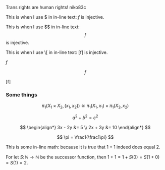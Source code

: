 <script>
  MathJax = {
    tex: {
      inlineMath: [['$', '$']],
      displayMath: [['$$', '$$'], ['\[', '\]']]
    }
  };
</script>
<script type="text/javascript" src="https://cdnjs.cloudflare.com/ajax/libs/mathjax/2.7.3/MathJax.js?config=TeX-AMS-MML_HTMLorMML"></script>


<link rel="shortcut icon" type="image/x-icon" href="/favicon.ico">

Trans rights are human rights! niko83c

This is when I use \$ in in-line text: $f$ is injective.

This is when I use \$\$ in in-line text: $$f$$ is injective.

This is when I use \\\[ in in-line text: \[f\] is injective.

$f$

$$f$$

\[f\]


### Some things
$$
\pi_1(X_1 \times X_2, (x_1,x_2)) \cong \pi_1(X_1,x_1) \times \pi_1(X_2,x_2)
$$

$$
a^2 + b^2 = c^2
$$

$$
\begin{align*}
3x - 2y &= 5 \\
2x + 3y &= 10
\end{align*}
$$

$$
\pi = \frac1{\frac1\pi}
$$

This is some in-line math: because it is true that $1 + 1$ indeed does equal $2$.

For let $S \colon \mathbb N \to \mathbb N$ be the successor function, then $1 + 1 = 1 + S(0) = S(1 + 0) = S(1) = 2$.
